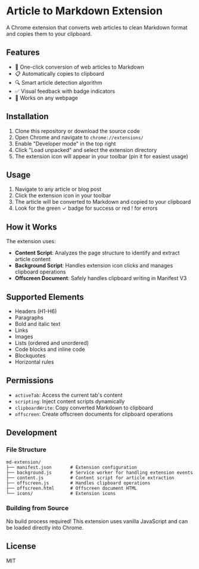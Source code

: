 # Article to Markdown Extension

A Chrome extension that converts web articles to clean Markdown format and copies them to your clipboard.

## Features

- 🎯 One-click conversion of web articles to Markdown
- 📋 Automatically copies to clipboard
- 🔍 Smart article detection algorithm
- ✅ Visual feedback with badge indicators
- 🚀 Works on any webpage

## Installation

1. Clone this repository or download the source code
2. Open Chrome and navigate to `chrome://extensions/`
3. Enable "Developer mode" in the top right
4. Click "Load unpacked" and select the extension directory
5. The extension icon will appear in your toolbar (pin it for easiest usage)

## Usage

1. Navigate to any article or blog post
2. Click the extension icon in your toolbar
3. The article will be converted to Markdown and copied to your clipboard
4. Look for the green ✓ badge for success or red ! for errors

## How it Works

The extension uses:
- **Content Script**: Analyzes the page structure to identify and extract article content
- **Background Script**: Handles extension icon clicks and manages clipboard operations
- **Offscreen Document**: Safely handles clipboard writing in Manifest V3

## Supported Elements

- Headers (H1-H6)
- Paragraphs
- Bold and italic text
- Links
- Images
- Lists (ordered and unordered)
- Code blocks and inline code
- Blockquotes
- Horizontal rules

## Permissions

- `activeTab`: Access the current tab's content
- `scripting`: Inject content scripts dynamically
- `clipboardWrite`: Copy converted Markdown to clipboard
- `offscreen`: Create offscreen documents for clipboard operations

## Development

### File Structure
```
md-extension/
├── manifest.json       # Extension configuration
├── background.js       # Service worker for handling extension events
├── content.js          # Content script for article extraction
├── offscreen.js        # Handles clipboard operations
├── offscreen.html      # Offscreen document HTML
└── icons/              # Extension icons
```

### Building from Source

No build process required! This extension uses vanilla JavaScript and can be loaded directly into Chrome.

## License

MIT
